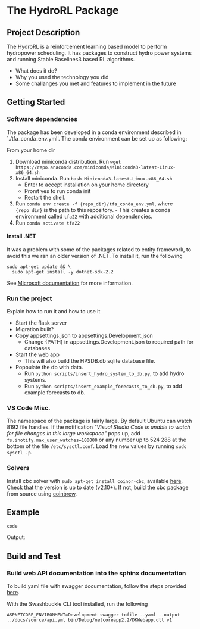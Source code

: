 # The HydroRL Package

## Project Description
The HydroRL is a reinforcement learning based model to perform hydropower scheduling. It has packages to construct hydro power systems and running Stable Baselines3 based RL algorithms. 


- What does it do?
- Why you used the technology you did
- Some challanges you met and features to implement in the future


## Getting Started


### Software dependencies
The package has been developed in a conda environment described in `./tfa_conda_env.yml'. The conda environment can be set up as following:

From your home dir
 1. Download miniconda distribution. Run `wget https://repo.anaconda.com/miniconda/Miniconda3-latest-Linux-x86_64.sh`
 2. Install miniconda. Run `bash Miniconda3-latest-Linux-x86_64.sh`
    - Enter to accept installation on your home directory
    - Promt yes to run conda init
    - Restart the shell.
 3. Run `conda env create -f {repo_dir}/tfa_conda_env.yml`, where `{repo_dir}` is the path to this repository.
        - This creates a conda environment called `tfa22` with additional dependencies.
 4. Run `conda activate tfa22`

#### Install .NET

It was a problem with some of the packages related to entity framework, to avoid this we ran an older version of .NET. To install it, run the following
```
sudo apt-get update && \
  sudo apt-get install -y dotnet-sdk-2.2
```
See [Microsoft documentation](https://learn.microsoft.com/en-us/dotnet/core/install/linux-ubuntu) for more information.


### Run the project
Explain how to run it and how to use it

- Start the flask server
- Migration built?
- Copy appsettings.json to appsettings.Development.json
  - Change {PATH} in appsettings.Development.json to required path for databases
- Start the web app
  - This will also build  the HPSDB.db sqlite database file. 
- Popoulate the db with data. 
  - Run `python scripts/insert_hydro_system_to_db.py`, to add hydro systems.
  - Run `python scripts/insert_example_forecasts_to_db.py`, to add example forecasts to db. 
 


### VS Code Misc.

The namespace of the package is fairly large. By default Ubuntu can watch 8192 file handles. If the notification <em>"Visual Studio Code is unable to watch for file changes in this large workspace"</em> pops up, add ```fs.inotify.max_user_watches=100000``` or any number up to 524 288 at the bottom of the file ```/etc/sysctl.conf```. Load the new values by running ```sudo sysctl -p```.

### Solvers

Install cbc solver with ```sudo apt-get install coinor-cbc```, available [here](https://ubuntu.pkgs.org/20.10/ubuntu-universe-armhf/coinor-libcbc-dev_2.10.5+ds1-1_armhf.deb.html). Check that the version is up to date (v2.10+). If not, build the cbc package from source using [coinbrew](https://coin-or.github.io/coinbrew/).


## Example

```python
code
```
Output:


## Build and Test


### Build web API documentation into the sphinx documentation
To build yaml file with swagger documentation, follow the steps provided [here](https://medium.com/@woeterman_94/how-to-generate-a-swagger-json-file-on-build-in-net-core-fa74eec3df1).

With the Swashbuckle CLI tool installed, run the following
```
ASPNETCORE_ENVIRONMENT=Development swagger tofile --yaml --output ../docs/source/api.yml bin/Debug/netcoreapp2.2/DKWebapp.dll v1
````
